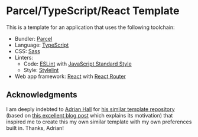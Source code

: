 # Parcel/TypeScript/React Template

This is a template for an application that uses the following toolchain:

- Bundler: [Parcel](https://parceljs.org)
- Language: [TypeScript](https://www.typescriptlang.org)
- CSS: [Sass](https://sass-lang.com)
- Linters:
  - Code: [ESLint](https://eslint.org) with [JavaScript Standard Style](https://standardjs.com/rules.html)
  - Style: [Stylelint](https://stylelint.io)
- Web app framework: [React](https://reactjs.org) with [React Router](https://reactrouter.com/)

## Acknowledgments

I am deeply indebted to [Adrian Hall](https://adrianhall.github.io) for [his similar template repository](https://github.com/adrianhall/parcel-typescript-template) (based on [this excellent blog post](https://adrianhall.github.io/javascript/react/2020/03/29/parcel-typescript-react/) which explains its motivation) that inspired me to create this my own similar template with my own preferences built in. Thanks, Adrian!
